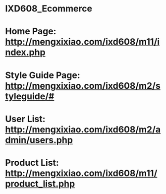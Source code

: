 # IXD608_Ecommerce

# Home Page: http://mengxixiao.com/ixd608/m11/index.php
# Style Guide Page: http://mengxixiao.com/ixd608/m2/styleguide/#
# User List: http://mengxixiao.com/ixd608/m2/admin/users.php
# Product List: http://mengxixiao.com/ixd608/m11/product_list.php
